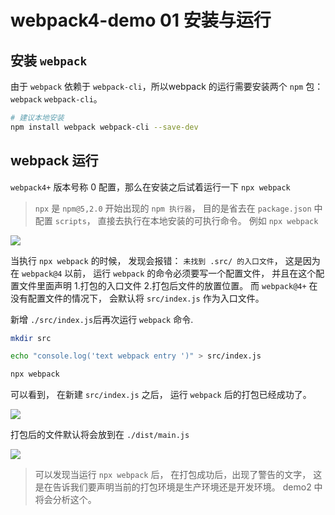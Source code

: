 # webpack4-demo 01 安装与运行

## 安装 `webpack` 
由于 `webpack` 依赖于 `webpack-cli`，所以webpack 的运行需要安装两个 `npm` 包： `webpack` `webpack-cli`。

```bash
# 建议本地安装
npm install webpack webpack-cli --save-dev
```

## webpack 运行
`webpack4+` 版本号称 0 配置，那么在安装之后试着运行一下 `npx webpack`

> `npx` 是 `npm@5,2.0` 开始出现的 `npm 执行器`， 目的是省去在 `package.json` 中配置 `scripts`， 直接去执行在本地安装的可执行命令。  例如 ```npx webpack```

![](https://user-gold-cdn.xitu.io/2019/4/15/16a2025d78d408e2?w=1207&h=399&f=png&s=76189)

当执行 `npx webpack` 的时候， 发现会报错： `未找到 .src/ 的入口文件`， 这是因为在 `webpack@4` 以前， 运行 `webpack` 的命令必须要写一个配置文件， 并且在这个配置文件里面声明 1.打包的入口文件  2.打包后文件的放置位置。 而 `webpack@4+` 在没有配置文件的情况下， 会默认将 `src/index.js` 作为入口文件。

新增 `./src/index.js`后再次运行 `webpack` 命令.

```bash 
mkdir src

echo "console.log('text webpack entry ')" > src/index.js

npx webpack
```
可以看到， 在新建 `src/index.js` 之后， 运行 `webpack` 后的打包已经成功了。

![](https://user-gold-cdn.xitu.io/2019/4/15/16a20317793f337a?w=1188&h=310&f=png&s=59926)

打包后的文件默认将会放到在 `./dist/main.js`

![](https://user-gold-cdn.xitu.io/2019/4/15/16a2030f28885f13?w=231&h=292&f=png&s=21151)

> 可以发现当运行 `npx webpack` 后， 在打包成功后，出现了警告的文字， 这是在告诉我们要声明当前的打包环境是生产环境还是开发环境。 demo2 中将会分析这个。